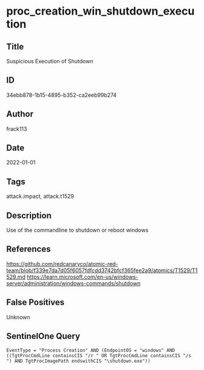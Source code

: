 # proc_creation_win_shutdown_execution

## Title
Suspicious Execution of Shutdown

## ID
34ebb878-1b15-4895-b352-ca2eeb99b274

## Author
frack113

## Date
2022-01-01

## Tags
attack.impact, attack.t1529

## Description
Use of the commandline to shutdown or reboot windows

## References
https://github.com/redcanaryco/atomic-red-team/blob/f339e7da7d05f6057fdfcdd3742bfcf365fee2a9/atomics/T1529/T1529.md
https://learn.microsoft.com/en-us/windows-server/administration/windows-commands/shutdown

## False Positives
Unknown

## SentinelOne Query
```
EventType = "Process Creation" AND (EndpointOS = "windows" AND ((TgtProcCmdLine containsCIS "/r " OR TgtProcCmdLine containsCIS "/s ") AND TgtProcImagePath endswithCIS "\shutdown.exe"))

```